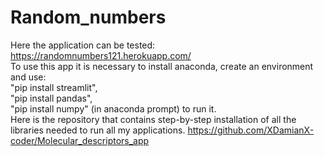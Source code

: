 # Random_numbers

Here the application can be tested: https://randomnumbers121.herokuapp.com/   
To use this app it is necessary to install anaconda,
create an environment and use:    
"pip install streamlit",    
"pip install pandas",   
"pip install numpy" (in anaconda prompt) to run it.   
Here is the repository that contains step-by-step installation of all the libraries needed to run all my applications.
https://github.com/XDamianX-coder/Molecular_descriptors_app
